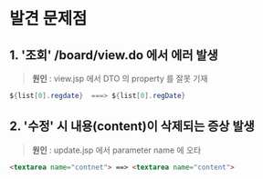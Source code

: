# 발견 문제점
## 1. '조회' /board/view.do 에서 에러 발생

> **원인** : view.jsp 에서 DTO 의 property 를 잘못 기재

```java
${list[0].regdate}  ===> ${list[0].regDate}
```


## 2. '수정' 시 내용(content)이 삭제되는 증상 발생

> **원인** : update.jsp 에서 parameter name 에 오타

``` html
<textarea name="contnet"> ==> <textarea name="content">
```